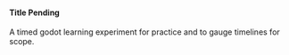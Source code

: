 #### Title Pending

A timed godot learning experiment for practice and to gauge timelines for scope.
